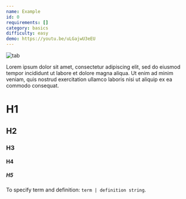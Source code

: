 ```yaml
---
name: Example
id: 0
requirements: []
category: basics
difficulty: easy
demo: https://youtu.be/uLGajwU3eEU
---
```


![tab](/img/t/thumb-slap.jpg)

<!-- ![music](/img/t/thumb-slap.jpg) -->

Lorem ipsum dolor sit amet, consectetur adipiscing elit, sed do eiusmod tempor incididunt ut labore et dolore magna aliqua. Ut enim ad minim veniam, quis nostrud exercitation ullamco laboris nisi ut aliquip ex ea commodo consequat.

# H1

## H2

### H3

#### H4

##### H5

To specify term and definition: `term | definition string`.
